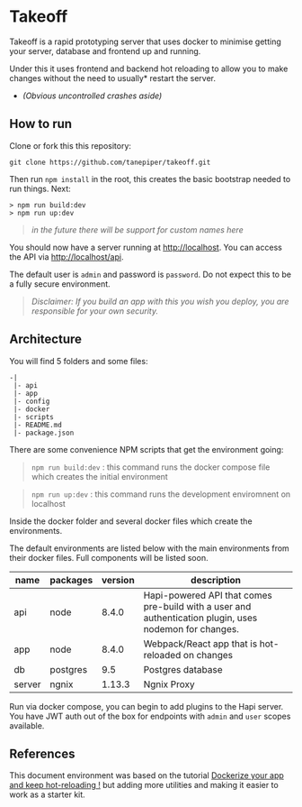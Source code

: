 # Takeoff

Takeoff is a rapid prototyping server that uses docker to minimise getting your server, database and frontend up and running.

Under this it uses frontend and backend hot reloading to allow you to make changes without the need to usually* restart the server.

* *(Obvious uncontrolled crashes aside)*

## How to run

Clone or fork this this repository:

    git clone https://github.com/tanepiper/takeoff.git

Then run `npm install` in the root, this creates the basic bootstrap needed to run things. Next:

    > npm run build:dev
    > npm run up:dev
> *in the future there will be support for custom names here*

You should now have a server running at [http://localhost](http://localhost). You can access the API via [http://localhost/api](http://localhost/api).

The default user is `admin` and password is `password`.  Do not expect this to be a fully secure environment.

> *Disclaimer: If you build an app with this you wish you deploy, you are responsible for your own security.*

## Architecture

You will find 5 folders and some files:

    -|
     |- api
     |- app
     |- config
     |- docker
     |- scripts
     |- README.md
     |- package.json

There are some convenience NPM scripts that get the environment going:

> `npm run build:dev`
> : this command runs the docker compose file which creates the initial environment

> `npm run up:dev`
> : this command runs the development enviromnent on localhost

Inside the docker folder and several docker files which create the environments.

The default environments are listed below with the main environments from their docker files.  Full components will be listed soon.

|name   |packages  |version|description|
|----   |-------   |-------|-----------|
|api    |node      |8.4.0  |Hapi-powered API that comes pre-build with a user and authentication plugin, uses nodemon for changes.|
|app    |node      |8.4.0  |Webpack/React app that is hot-reloaded on changes|
|db     |postgres  |9.5    |Postgres database|
|server |ngnix     |1.13.3 |Ngnix Proxy|

Run via docker compose, you can begin to add plugins to the Hapi server. You have JWT auth out of the box for endpoints with `admin` and `user` scopes available.


## References

This document environment was based on the tutorial [Dockerize your app and keep hot-reloading !](https://blog.bam.tech/developper-news/dockerize-your-app-and-keep-hot-reloading) but adding more utilities and making it easier to work as a starter kit.
